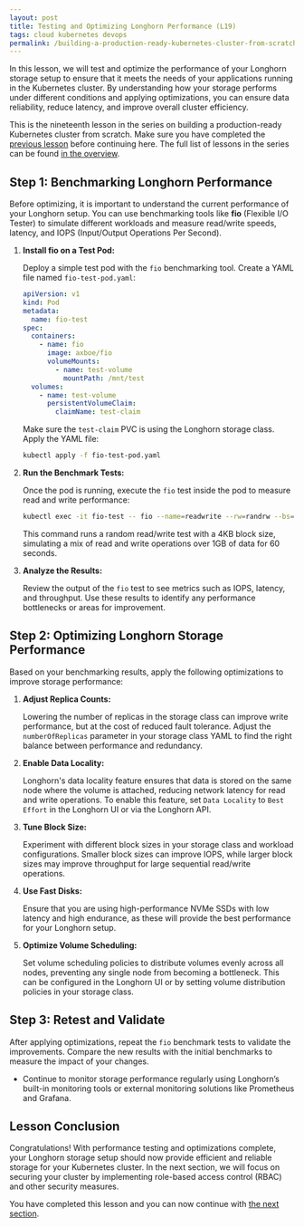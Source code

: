 ```yaml
---
layout: post
title: Testing and Optimizing Longhorn Performance (L19)
tags: cloud kubernetes devops
permalink: /building-a-production-ready-kubernetes-cluster-from-scratch/lesson-19
---
```


In this lesson, we will test and optimize the performance of your Longhorn
storage setup to ensure that it meets the needs of your applications running in
the Kubernetes cluster. By understanding how your storage performs under
different conditions and applying optimizations, you can ensure data
reliability, reduce latency, and improve overall cluster efficiency.

This is the nineteenth lesson in the series on building a production-ready
Kubernetes cluster from scratch. Make sure you have completed the
[previous lesson](/building-a-production-ready-kubernetes-cluster-from-scratch/lesson-18)
before continuing here. The full list of lessons in the series can be found
[in the overview](/building-a-production-ready-kubernetes-cluster-from-scratch).

## Step 1: Benchmarking Longhorn Performance

Before optimizing, it is important to understand the current performance of your
Longhorn setup. You can use benchmarking tools like **fio** (Flexible I/O
Tester) to simulate different workloads and measure read/write speeds, latency,
and IOPS (Input/Output Operations Per Second).

1. **Install fio on a Test Pod:**

   Deploy a simple test pod with the `fio` benchmarking tool. Create a YAML file
   named `fio-test-pod.yaml`:

   ```yaml
   apiVersion: v1
   kind: Pod
   metadata:
     name: fio-test
   spec:
     containers:
       - name: fio
         image: axboe/fio
         volumeMounts:
           - name: test-volume
             mountPath: /mnt/test
     volumes:
       - name: test-volume
         persistentVolumeClaim:
           claimName: test-claim
   ```

   Make sure the `test-claim` PVC is using the Longhorn storage class. Apply the
   YAML file:

   ```bash
   kubectl apply -f fio-test-pod.yaml
   ```

2. **Run the Benchmark Tests:**

   Once the pod is running, execute the `fio` test inside the pod to measure
   read and write performance:

   ```bash
   kubectl exec -it fio-test -- fio --name=readwrite --rw=randrw --bs=4k --size=1G --numjobs=4 --runtime=60 --group_reporting --directory=/mnt/test
   ```

   This command runs a random read/write test with a 4KB block size, simulating
   a mix of read and write operations over 1GB of data for 60 seconds.

3. **Analyze the Results:**

   Review the output of the `fio` test to see metrics such as IOPS, latency, and
   throughput. Use these results to identify any performance bottlenecks or
   areas for improvement.

## Step 2: Optimizing Longhorn Storage Performance

Based on your benchmarking results, apply the following optimizations to improve
storage performance:

1. **Adjust Replica Counts:**

   Lowering the number of replicas in the storage class can improve write
   performance, but at the cost of reduced fault tolerance. Adjust the
   `numberOfReplicas` parameter in your storage class YAML to find the right
   balance between performance and redundancy.

2. **Enable Data Locality:**

   Longhorn's data locality feature ensures that data is stored on the same node
   where the volume is attached, reducing network latency for read and write
   operations. To enable this feature, set `Data Locality` to `Best Effort` in
   the Longhorn UI or via the Longhorn API.

3. **Tune Block Size:**

   Experiment with different block sizes in your storage class and workload
   configurations. Smaller block sizes can improve IOPS, while larger block
   sizes may improve throughput for large sequential read/write operations.

4. **Use Fast Disks:**

   Ensure that you are using high-performance NVMe SSDs with low latency and
   high endurance, as these will provide the best performance for your Longhorn
   setup.

5. **Optimize Volume Scheduling:**

   Set volume scheduling policies to distribute volumes evenly across all nodes,
   preventing any single node from becoming a bottleneck. This can be configured
   in the Longhorn UI or by setting volume distribution policies in your storage
   class.

## Step 3: Retest and Validate

After applying optimizations, repeat the `fio` benchmark tests to validate the
improvements. Compare the new results with the initial benchmarks to measure the
impact of your changes.

- Continue to monitor storage performance regularly using Longhorn’s built-in
  monitoring tools or external monitoring solutions like Prometheus and Grafana.

## Lesson Conclusion

Congratulations! With performance testing and optimizations complete, your
Longhorn storage setup should now provide efficient and reliable storage for
your Kubernetes cluster. In the next section, we will focus on securing your
cluster by implementing role-based access control (RBAC) and other security
measures.

You have completed this lesson and you can now continue with
[the next section](/building-a-production-ready-kubernetes-cluster-from-scratch/section-7).
